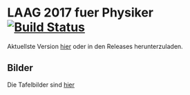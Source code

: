 # LAAG 2017 fuer Physiker [![Build Status](https://circleci.com/gh/vale981/LAAG1.png)](https://circleci.com/gh/vale981/LAAG1)
Aktuellste Version [hier](https://github.com/vale981/LAAG1/releases/latest/) oder in den Releases herunterzuladen.

## Bilder

Die Tafelbilder sind [hier](https://photos.app.goo.gl/IoZhZ1nLokElbCll2)
